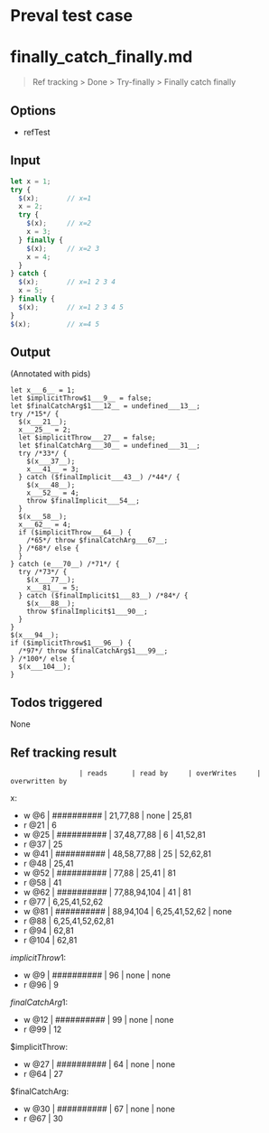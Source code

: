 # Preval test case

# finally_catch_finally.md

> Ref tracking > Done > Try-finally > Finally catch finally

## Options

- refTest

## Input

`````js filename=intro
let x = 1;
try {
  $(x);       // x=1
  x = 2;
  try {
    $(x);     // x=2
    x = 3;
  } finally {
    $(x);     // x=2 3
    x = 4;
  }
} catch {
  $(x);       // x=1 2 3 4
  x = 5;
} finally {
  $(x);       // x=1 2 3 4 5
}
$(x);         // x=4 5
`````


## Output

(Annotated with pids)

`````filename=intro
let x___6__ = 1;
let $implicitThrow$1___9__ = false;
let $finalCatchArg$1___12__ = undefined___13__;
try /*15*/ {
  $(x___21__);
  x___25__ = 2;
  let $implicitThrow___27__ = false;
  let $finalCatchArg___30__ = undefined___31__;
  try /*33*/ {
    $(x___37__);
    x___41__ = 3;
  } catch ($finalImplicit___43__) /*44*/ {
    $(x___48__);
    x___52__ = 4;
    throw $finalImplicit___54__;
  }
  $(x___58__);
  x___62__ = 4;
  if ($implicitThrow___64__) {
    /*65*/ throw $finalCatchArg___67__;
  } /*68*/ else {
  }
} catch (e___70__) /*71*/ {
  try /*73*/ {
    $(x___77__);
    x___81__ = 5;
  } catch ($finalImplicit$1___83__) /*84*/ {
    $(x___88__);
    throw $finalImplicit$1___90__;
  }
}
$(x___94__);
if ($implicitThrow$1___96__) {
  /*97*/ throw $finalCatchArg$1___99__;
} /*100*/ else {
  $(x___104__);
}
`````


## Todos triggered


None


## Ref tracking result


                     | reads      | read by     | overWrites     | overwritten by
x:
  - w @6       | ########## | 21,77,88    | none           | 25,81
  - r @21      | 6
  - w @25      | ########## | 37,48,77,88 | 6              | 41,52,81
  - r @37      | 25
  - w @41      | ########## | 48,58,77,88 | 25             | 52,62,81
  - r @48      | 25,41
  - w @52      | ########## | 77,88       | 25,41          | 81
  - r @58      | 41
  - w @62      | ########## | 77,88,94,104 | 41             | 81
  - r @77      | 6,25,41,52,62
  - w @81      | ########## | 88,94,104   | 6,25,41,52,62  | none
  - r @88      | 6,25,41,52,62,81
  - r @94      | 62,81
  - r @104     | 62,81

$implicitThrow$1:
  - w @9             | ########## | 96          | none           | none
  - r @96            | 9

$finalCatchArg$1:
  - w @12            | ########## | 99          | none           | none
  - r @99            | 12

$implicitThrow:
  - w @27            | ########## | 64          | none           | none
  - r @64            | 27

$finalCatchArg:
  - w @30            | ########## | 67          | none           | none
  - r @67            | 30
